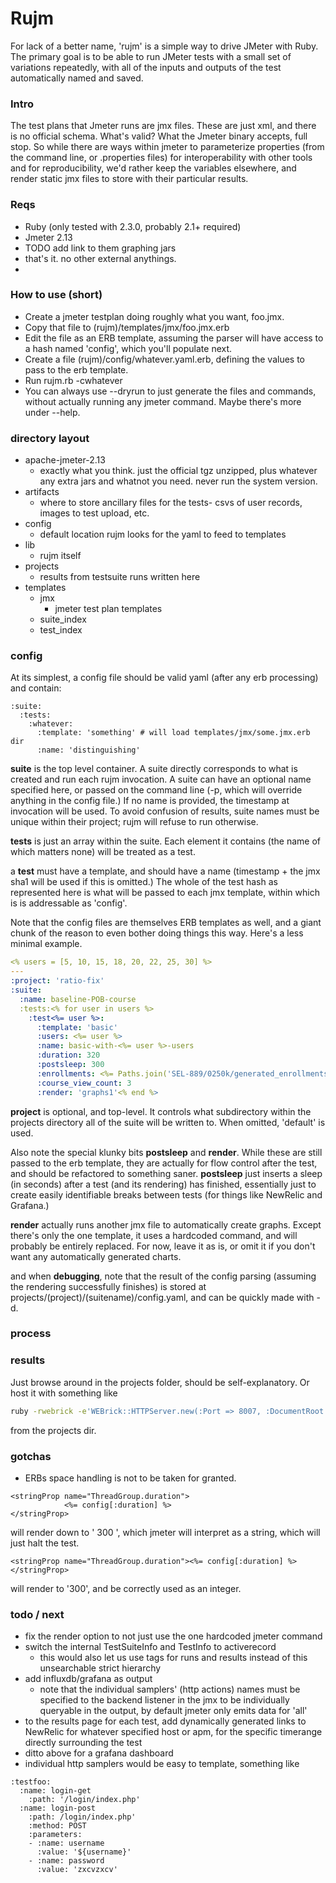 # Rujm

For lack of a better name, 'rujm' is a simple way to drive JMeter with Ruby.
The primary goal is to be able to run JMeter tests with a small set of variations repeatedly, with all of the inputs and outputs of the test automatically named and saved.

### Intro
The test plans that Jmeter runs are jmx files.  These are just xml, and there is no official schema.  What's valid?  What the Jmeter binary accepts, full stop.  So while there are ways within jmeter to parameterize properties (from the command line, or .properties files) for interoperability with other tools and for reproducibility, we'd rather keep the variables elsewhere, and render static jmx files to store with their particular results.

### Reqs
 * Ruby (only tested with 2.3.0, probably 2.1+ required)
 * Jmeter 2.13
 * TODO add link to them graphing jars
 * that's it.  no other external anythings.
 *
### How to use (short)

* Create a jmeter testplan doing roughly what you want, foo.jmx.
* Copy that file to (rujm)/templates/jmx/foo.jmx.erb
* Edit the file as an ERB template, assuming the parser will have access to a hash named 'config', which you'll populate next.
* Create a file (rujm)/config/whatever.yaml.erb, defining the values to pass to the erb template.
* Run rujm.rb -cwhatever
* You can always use --dryrun to just generate the files and commands, without actually running any jmeter command.  Maybe there's more under --help.

### directory layout
* apache-jmeter-2.13
    * exactly what you think.  just the official tgz unzipped, plus whatever any extra jars and whatnot you need.  never run the system version.
* artifacts
    * where to store ancillary files for the tests- csvs of user records, images to test upload, etc.
* config
    * default location rujm looks for the yaml to feed to templates
* lib
    * rujm itself
* projects
    * results from testsuite runs written here
* templates
    * jmx
        * jmeter test plan templates
    * suite_index
    * test_index



### config
At its simplest, a config file should be valid yaml (after any erb processing) and contain:
```
:suite:
  :tests:
    :whatever:
      :template: 'something' # will load templates/jmx/some.jmx.erb dir
      :name: 'distinguishing'
```
**suite** is the top level container.  A suite directly corresponds to what is created and run each rujm invocation.  A suite can have an optional name specified here, or passed on the command line (-p, which will override anything in the config file.)  If no name is provided, the timestamp at invocation will be used.  To avoid confusion of results, suite names must be unique within their project; rujm will refuse to run otherwise.

**tests** is just an array within the suite.  Each element it contains (the name of which matters none) will be treated as a test.

a **test** must have a template, and should have a name (timestamp + the jmx sha1 will be used if this is omitted.)  The whole of the test hash as represented here is what will be passed to each jmx template, within which is is addressable as 'config'.

Note that the config files are themselves ERB templates as well, and a giant chunk of the reason to even bother doing things this way.  Here's a less minimal example.
```yaml
<% users = [5, 10, 15, 18, 20, 22, 25, 30] %>
---
:project: 'ratio-fix'
:suite:
  :name: baseline-POB-course
  :tests:<% for user in users %>
    :test<%= user %>:
      :template: 'basic'
      :users: <%= user %>
      :name: basic-with-<%= user %>-users
      :duration: 320
      :postsleep: 300
      :enrollments: <%= Paths.join('SEL-889/0250k/generated_enrollments-first-2000.csv', :artifacts) %>
      :course_view_count: 3
      :render: 'graphs1'<% end %>
```
**project** is optional, and top-level.  It controls what subdirectory within the projects directory all of the suite will be written to.  When omitted, 'default' is used.

Also note the special klunky bits **postsleep** and **render**.  While these are still passed to the erb template, they are actually for flow control after the test, and should be refactored to something saner.  **postsleep** just inserts a sleep (in seconds) after a test (and its rendering) has finished, essentially just to create easily identifiable breaks between tests (for things like NewRelic and Grafana.)

**render** actually runs another jmx file to automatically create graphs.  Except there's only the one template, it uses a hardcoded command, and will probably be entirely replaced.  For now, leave it as is, or omit it if you don't want any automatically generated charts.

and when **debugging**, note that the result of the config parsing (assuming the rendering successfully finishes) is stored at projects/(project)/(suitename)/config.yaml, and can be quickly made with -d.
### process

### results
Just browse around in the projects folder, should be self-explanatory.  Or host it with something like
```bash
ruby -rwebrick -e'WEBrick::HTTPServer.new(:Port => 8007, :DocumentRoot => Dir.pwd).start' &
```
from the projects dir.

### gotchas
* ERBs space handling is not to be taken for granted.
```
<stringProp name="ThreadGroup.duration">
            <%= config[:duration] %>
</stringProp>
```
will render down to ' 300 ', which jmeter will interpret as a string, which will just halt the test.

```
<stringProp name="ThreadGroup.duration"><%= config[:duration] %></stringProp>
```
will render to '300', and be correctly used as an integer.

### todo / next

* fix the render option to not just use the one hardcoded jmeter command
* switch the internal TestSuiteInfo and TestInfo to activerecord
    * this would also let us use tags for runs and results instead of this unsearchable strict hierarchy
* add influxdb/grafana as output
    * note that the individual samplers' (http actions) names must be specified to the backend listener in the jmx to be individually queryable in the output,
    by default jmeter only emits data for 'all'
* to the results page for each test, add dynamically generated links to NewRelic for whatever specified host or apm, for the specific timerange directly surrounding the test
* ditto above for a grafana dashboard
* individual http samplers would be easy to template, something like
```
:testfoo:
  :name: login-get
    :path: '/login/index.php'
  :name: login-post
    :path: /login/index.php'
    :method: POST
    :parameters:
    - :name: username
      :value: '${username}'
    - :name: password
      :value: 'zxcvzxcv'
```
